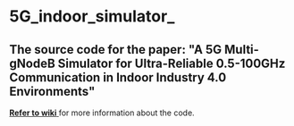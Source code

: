 # 5G_indoor_simulator_
## The source code for the paper: "A 5G Multi-gNodeB Simulator for Ultra-Reliable 0.5-100GHz Communication in Indoor Industry 4.0 Environments"

[**Refer to wiki** ](https://github.com/s2n-cnit/5G_Simulator/wiki) for more information about the code.
